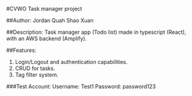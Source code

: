 #CVWO Task manager project

##Author: Jordan Quah Shao Xuan

##Description:
Task manager app (Todo list) made in typescript (React), with an AWS backend (Amplify).

##Features:

1. Login/Logout and authentication capabilities.
2. CRUD for tasks.
3. Tag filter system.

###Test Account:
Username: Test1
Password: password123